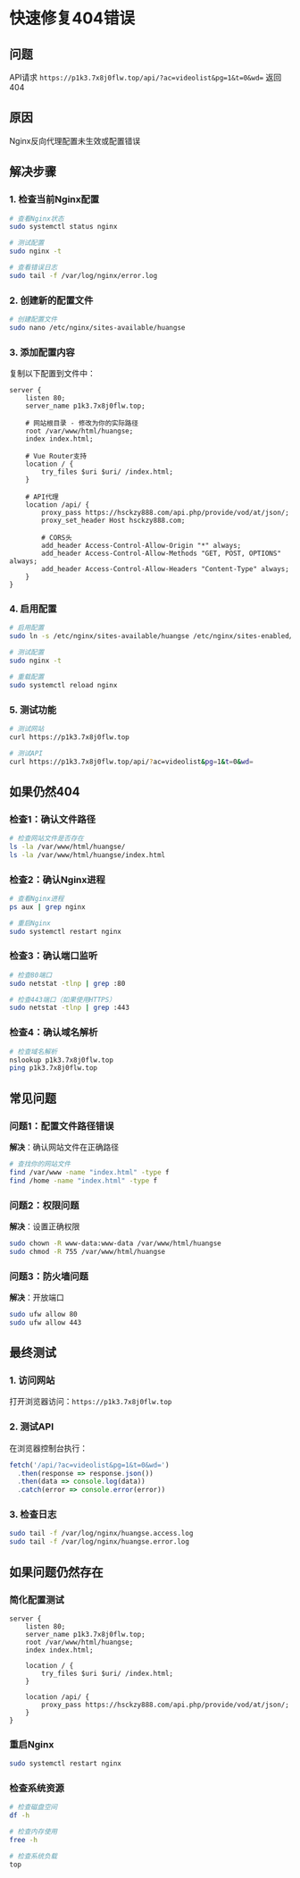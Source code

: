 # 快速修复404错误

## 问题
API请求 `https://p1k3.7x8j0flw.top/api/?ac=videolist&pg=1&t=0&wd=` 返回404

## 原因
Nginx反向代理配置未生效或配置错误

## 解决步骤

### 1. 检查当前Nginx配置
```bash
# 查看Nginx状态
sudo systemctl status nginx

# 测试配置
sudo nginx -t

# 查看错误日志
sudo tail -f /var/log/nginx/error.log
```

### 2. 创建新的配置文件
```bash
# 创建配置文件
sudo nano /etc/nginx/sites-available/huangse
```

### 3. 添加配置内容
复制以下配置到文件中：
```nginx
server {
    listen 80;
    server_name p1k3.7x8j0flw.top;
    
    # 网站根目录 - 修改为你的实际路径
    root /var/www/html/huangse;
    index index.html;
    
    # Vue Router支持
    location / {
        try_files $uri $uri/ /index.html;
    }
    
    # API代理
    location /api/ {
        proxy_pass https://hsckzy888.com/api.php/provide/vod/at/json/;
        proxy_set_header Host hsckzy888.com;
        
        # CORS头
        add_header Access-Control-Allow-Origin "*" always;
        add_header Access-Control-Allow-Methods "GET, POST, OPTIONS" always;
        add_header Access-Control-Allow-Headers "Content-Type" always;
    }
}
```

### 4. 启用配置
```bash
# 启用配置
sudo ln -s /etc/nginx/sites-available/huangse /etc/nginx/sites-enabled/

# 测试配置
sudo nginx -t

# 重载配置
sudo systemctl reload nginx
```

### 5. 测试功能
```bash
# 测试网站
curl https://p1k3.7x8j0flw.top

# 测试API
curl https://p1k3.7x8j0flw.top/api/?ac=videolist&pg=1&t=0&wd=
```

## 如果仍然404

### 检查1：确认文件路径
```bash
# 检查网站文件是否存在
ls -la /var/www/html/huangse/
ls -la /var/www/html/huangse/index.html
```

### 检查2：确认Nginx进程
```bash
# 查看Nginx进程
ps aux | grep nginx

# 重启Nginx
sudo systemctl restart nginx
```

### 检查3：确认端口监听
```bash
# 检查80端口
sudo netstat -tlnp | grep :80

# 检查443端口（如果使用HTTPS）
sudo netstat -tlnp | grep :443
```

### 检查4：确认域名解析
```bash
# 检查域名解析
nslookup p1k3.7x8j0flw.top
ping p1k3.7x8j0flw.top
```

## 常见问题

### 问题1：配置文件路径错误
**解决**：确认网站文件在正确路径
```bash
# 查找你的网站文件
find /var/www -name "index.html" -type f
find /home -name "index.html" -type f
```

### 问题2：权限问题
**解决**：设置正确权限
```bash
sudo chown -R www-data:www-data /var/www/html/huangse
sudo chmod -R 755 /var/www/html/huangse
```

### 问题3：防火墙问题
**解决**：开放端口
```bash
sudo ufw allow 80
sudo ufw allow 443
```

## 最终测试

### 1. 访问网站
打开浏览器访问：`https://p1k3.7x8j0flw.top`

### 2. 测试API
在浏览器控制台执行：
```javascript
fetch('/api/?ac=videolist&pg=1&t=0&wd=')
  .then(response => response.json())
  .then(data => console.log(data))
  .catch(error => console.error(error))
```

### 3. 检查日志
```bash
sudo tail -f /var/log/nginx/huangse.access.log
sudo tail -f /var/log/nginx/huangse.error.log
```

## 如果问题仍然存在

### 简化配置测试
```nginx
server {
    listen 80;
    server_name p1k3.7x8j0flw.top;
    root /var/www/html/huangse;
    index index.html;
    
    location / {
        try_files $uri $uri/ /index.html;
    }
    
    location /api/ {
        proxy_pass https://hsckzy888.com/api.php/provide/vod/at/json/;
    }
}
```

### 重启Nginx
```bash
sudo systemctl restart nginx
```

### 检查系统资源
```bash
# 检查磁盘空间
df -h

# 检查内存使用
free -h

# 检查系统负载
top
```
